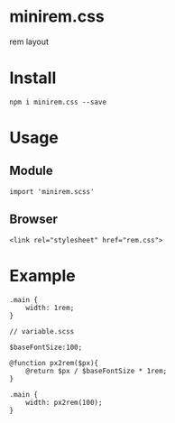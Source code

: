 # minirem.css

rem layout

# Install
    npm i minirem.css --save

# Usage

## Module
    import 'minirem.scss'

## Browser
    <link rel="stylesheet" href="rem.css">

# Example
    .main {
        width: 1rem;
    }

    // variable.scss

    $baseFontSize:100;

    @function px2rem($px){
        @return $px / $baseFontSize * 1rem;
    }

    .main {
        width: px2rem(100);
    }
